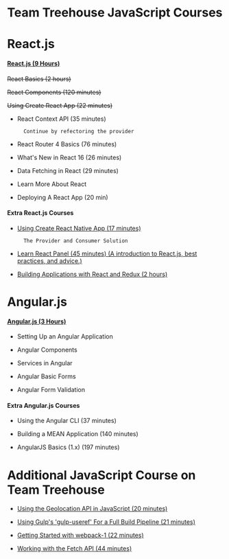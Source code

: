 # **Team Treehouse JavaScript Courses**

# **React.js**

#### **[React.js (9 Hours)](https://teamtreehouse.com/tracks/learn-react)**

~~React Basics (2 hours)~~

~~React Components (120 minutes)~~

~~Using Create React App (22 minutes)~~

- React Context API (35 minutes)

        Continue by refectoring the provider

- React Router 4 Basics (76 minutes)

- What's New in React 16 (26 minutes)

- Data Fetching in React (29 minutes)

- Learn More About React

- Deploying A React App (20 min)

#### **Extra React.js Courses**

- [Using Create React Native App (17 minutes)](https://teamtreehouse.com/library/using-create-react-native-app)

        The Provider and Consumer Solution

- [Learn React Panel (45 minutes) (A introduction to React.js, best practices, and advice.)](https://teamtreehouse.com/library/learn-react-panel)

- [Building Applications with React and Redux (2 hours)](https://teamtreehouse.com/library/building-applications-with-react-and-redux)

# **Angular.js**

#### **[Angular.js (3 Hours)](https://teamtreehouse.com/library/angular-basics-2)**

- Setting Up an Angular Application

- Angular Components

- Services in Angular

- Angular Basic Forms

- Angular Form Validation

#### **Extra Angular.js Courses**

- Using the Angular CLI (37 minutes)

- Building a MEAN Application (140 minutes)

- AngularJS Basics (1.x) (197 minutes)

# **Additional JavaScript Course on Team Treehouse**

- [Using the Geolocation API in JavaScript (20 minutes)](https://teamtreehouse.com/library/using-the-geolocation-api-in-javascript)

- [Using Gulp's 'gulp-useref' For a Full Build Pipeline (21 minutes)](https://teamtreehouse.com/library/using-gulps-gulpuseref-for-a-full-build-pipeline)

- [Getting Started with webpack-1 (22 minutes)](https://teamtreehouse.com/library/getting-started-with-webpack-1)

- [Working with the Fetch API (44 minutes)](https://teamtreehouse.com/library/working-with-the-fetch-api)